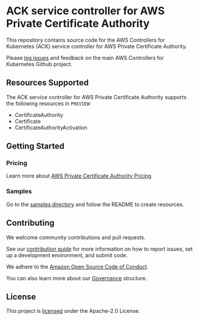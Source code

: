 # ACK service controller for AWS Private Certificate Authority

This repository contains source code for the AWS Controllers for Kubernetes
(ACK) service controller for AWS Private Certificate Authority.

Please [log issues][ack-issues] and feedback on the main AWS Controllers for
Kubernetes Github project.

[ack-issues]: https://github.com/aws/aws-controllers-k8s/issues

## Resources Supported
The ACK service controller for AWS Private Certificate Authority supports the following resources in `PREVIEW`:
- CertificateAuthority
- Certificate
- CertificateAuthorityActivation

## Getting Started

### Pricing
Learn more about [AWS Private Certificate Authority Pricing][pricing].

[pricing]: https://aws.amazon.com/private-ca/pricing

### Samples 
Go to the [samples directory][samples] and follow the README to create resources.

[samples]: https://github.com/aws-controllers-k8s/acmpca-controller/tree/main/samples

## Contributing

We welcome community contributions and pull requests.

See our [contribution guide](/CONTRIBUTING.md) for more information on how to
report issues, set up a development environment, and submit code.

We adhere to the [Amazon Open Source Code of Conduct][coc].

You can also learn more about our [Governance](/GOVERNANCE.md) structure.

[coc]: https://aws.github.io/code-of-conduct

## License

This project is [licensed](/LICENSE) under the Apache-2.0 License.
